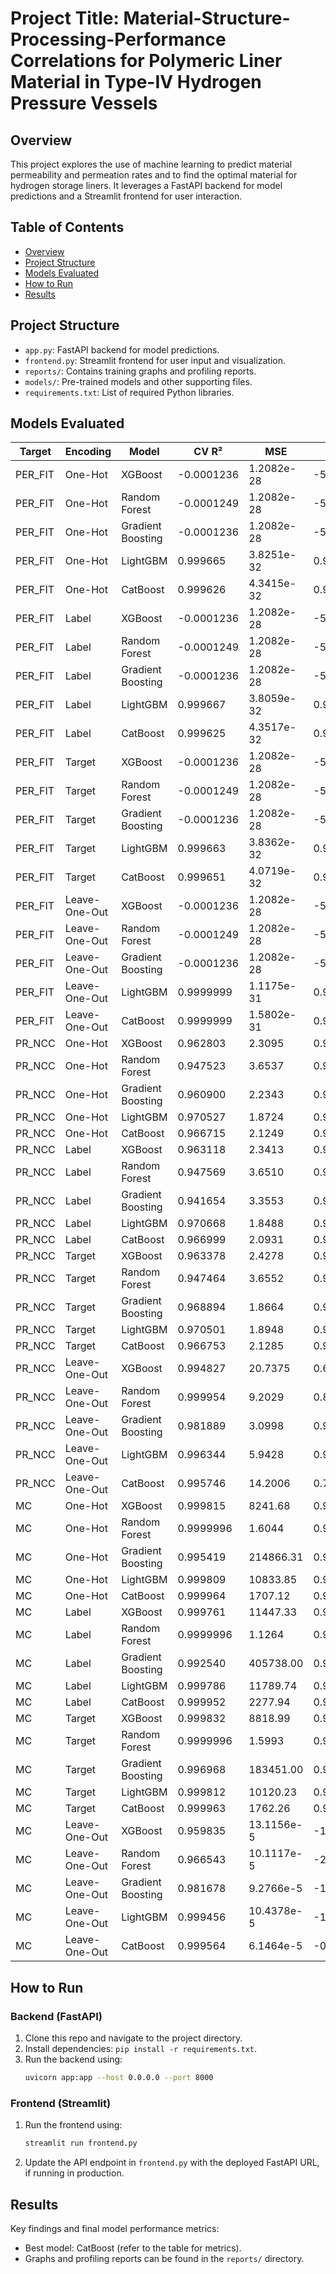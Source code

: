 # Project Title: Material-Structure-Processing-Performance Correlations for Polymeric Liner Material in Type-IV Hydrogen Pressure Vessels

## Overview
This project explores the use of machine learning to predict material permeability and permeation rates and to find the optimal material for hydrogen storage liners. It leverages a FastAPI backend for model predictions and a Streamlit frontend for user interaction.

## Table of Contents
- [Overview](#overview)
- [Project Structure](#project-structure)
- [Models Evaluated](#models-evaluated)
- [How to Run](#how-to-run)
- [Results](#results)

## Project Structure
- `app.py`: FastAPI backend for model predictions.
- `frontend.py`: Streamlit frontend for user input and visualization.
- `reports/`: Contains training graphs and profiling reports.
- `models/`: Pre-trained models and other supporting files.
- `requirements.txt`: List of required Python libraries.

## Models Evaluated

| Target  | Encoding      | Model             | CV R²      | MSE        | R²         |
| ------- | ------------- | ----------------- | ---------- | ---------- | ---------- |
| PER_FIT | One-Hot       | XGBoost           | -0.0001236 | 1.2082e-28 | -5.53e-06  |
| PER_FIT | One-Hot       | Random Forest     | -0.0001249 | 1.2082e-28 | -5.05e-06  |
| PER_FIT | One-Hot       | Gradient Boosting | -0.0001236 | 1.2082e-28 | -5.53e-06  |
| PER_FIT | One-Hot       | LightGBM          | 0.999665   | 3.8251e-32 | 0.999683   |
| PER_FIT | One-Hot       | CatBoost          | 0.999626   | 4.3415e-32 | 0.999641   |
| PER_FIT | Label         | XGBoost           | -0.0001236 | 1.2082e-28 | -5.53e-06  |
| PER_FIT | Label         | Random Forest     | -0.0001249 | 1.2082e-28 | -5.05e-06  |
| PER_FIT | Label         | Gradient Boosting | -0.0001236 | 1.2082e-28 | -5.53e-06  |
| PER_FIT | Label         | LightGBM          | 0.999667   | 3.8059e-32 | 0.999685   |
| PER_FIT | Label         | CatBoost          | 0.999625   | 4.3517e-32 | 0.999640   |
| PER_FIT | Target        | XGBoost           | -0.0001236 | 1.2082e-28 | -5.53e-06  |
| PER_FIT | Target        | Random Forest     | -0.0001249 | 1.2082e-28 | -5.05e-06  |
| PER_FIT | Target        | Gradient Boosting | -0.0001236 | 1.2082e-28 | -5.53e-06  |
| PER_FIT | Target        | LightGBM          | 0.999663   | 3.8362e-32 | 0.999682   |
| PER_FIT | Target        | CatBoost          | 0.999651   | 4.0719e-32 | 0.999663   |
| PER_FIT | Leave-One-Out | XGBoost           | -0.0001236 | 1.2082e-28 | -5.53e-06  |
| PER_FIT | Leave-One-Out | Random Forest     | -0.0001249 | 1.2082e-28 | -5.05e-06  |
| PER_FIT | Leave-One-Out | Gradient Boosting | -0.0001236 | 1.2082e-28 | -5.53e-06  |
| PER_FIT | Leave-One-Out | LightGBM          | 0.9999999  | 1.1175e-31 | 0.999075   |
| PER_FIT | Leave-One-Out | CatBoost          | 0.9999999  | 1.5802e-31 | 0.998692   |
| PR_NCC  | One-Hot       | XGBoost           | 0.962803   | 2.3095     | 0.962249   |
| PR_NCC  | One-Hot       | Random Forest     | 0.947523   | 3.6537     | 0.940277   |
| PR_NCC  | One-Hot       | Gradient Boosting | 0.960900   | 2.2343     | 0.963479   |
| PR_NCC  | One-Hot       | LightGBM          | 0.970527   | 1.8724     | 0.969394   |
| PR_NCC  | One-Hot       | CatBoost          | 0.966715   | 2.1249     | 0.965266   |
| PR_NCC  | Label         | XGBoost           | 0.963118   | 2.3413     | 0.961729   |
| PR_NCC  | Label         | Random Forest     | 0.947569   | 3.6510     | 0.940322   |
| PR_NCC  | Label         | Gradient Boosting | 0.941654   | 3.3553     | 0.945155   |
| PR_NCC  | Label         | LightGBM          | 0.970668   | 1.8488     | 0.969779   |
| PR_NCC  | Label         | CatBoost          | 0.966999   | 2.0931     | 0.965786   |
| PR_NCC  | Target        | XGBoost           | 0.963378   | 2.4278     | 0.960315   |
| PR_NCC  | Target        | Random Forest     | 0.947464   | 3.6552     | 0.940253   |
| PR_NCC  | Target        | Gradient Boosting | 0.968894   | 1.8664     | 0.969491   |
| PR_NCC  | Target        | LightGBM          | 0.970501   | 1.8948     | 0.969028   |
| PR_NCC  | Target        | CatBoost          | 0.966753   | 2.1285     | 0.965208   |
| PR_NCC  | Leave-One-Out | XGBoost           | 0.994827   | 20.7375    | 0.661026   |
| PR_NCC  | Leave-One-Out | Random Forest     | 0.999954   | 9.2029     | 0.849570   |
| PR_NCC  | Leave-One-Out | Gradient Boosting | 0.981889   | 3.0998     | 0.949332   |
| PR_NCC  | Leave-One-Out | LightGBM          | 0.996344   | 5.9428     | 0.902860   |
| PR_NCC  | Leave-One-Out | CatBoost          | 0.995746   | 14.2006    | 0.767878   |
| MC      | One-Hot       | XGBoost           | 0.999815   | 8241.68    | 0.999845   |
| MC      | One-Hot       | Random Forest     | 0.9999996  | 1.6044     | 0.99999997 |
| MC      | One-Hot       | Gradient Boosting | 0.995419   | 214866.31  | 0.995953   |
| MC      | One-Hot       | LightGBM          | 0.999809   | 10833.85   | 0.999796   |
| MC      | One-Hot       | CatBoost          | 0.999964   | 1707.12    | 0.999968   |
| MC      | Label         | XGBoost           | 0.999761   | 11447.33   | 0.999784   |
| MC      | Label         | Random Forest     | 0.9999996  | 1.1264     | 0.99999998 |
| MC      | Label         | Gradient Boosting | 0.992540   | 405738.00  | 0.992357   |
| MC      | Label         | LightGBM          | 0.999786   | 11789.74   | 0.999778   |
| MC      | Label         | CatBoost          | 0.999952   | 2277.94    | 0.999957   |
| MC      | Target        | XGBoost           | 0.999832   | 8818.99    | 0.999834   |
| MC      | Target        | Random Forest     | 0.9999996  | 1.5993     | 0.99999997 |
| MC      | Target        | Gradient Boosting | 0.996968   | 183451.00  | 0.996544   |
| MC      | Target        | LightGBM          | 0.999812   | 10120.23   | 0.999809   |
| MC      | Target        | CatBoost          | 0.999963   | 1762.26    | 0.999966   |
| MC      | Leave-One-Out | XGBoost           | 0.959835   | 13.1156e-5 | -1.553     |
| MC      | Leave-One-Out | Random Forest     | 0.966543   | 10.1117e-5 | -2.543     |
| MC      | Leave-One-Out | Gradient Boosting | 0.981678   | 9.2766e-5  | -1.866     |
| MC      | Leave-One-Out | LightGBM          | 0.999456   | 10.4378e-5 | -1.245     |
| MC      | Leave-One-Out | CatBoost          | 0.999564   | 6.1464e-5  | -0.643     |


## How to Run
### Backend (FastAPI)
1. Clone this repo and navigate to the project directory.
2. Install dependencies: `pip install -r requirements.txt`.
3. Run the backend using:
   ```bash
   uvicorn app:app --host 0.0.0.0 --port 8000
   ```

### Frontend (Streamlit)
1. Run the frontend using:
   ```bash
   streamlit run frontend.py
   ```
   
2. Update the API endpoint in `frontend.py` with the deployed FastAPI URL, if running in production.

## Results
Key findings and final model performance metrics:
- Best model: CatBoost (refer to the table for metrics).
- Graphs and profiling reports can be found in the `reports/` directory.
